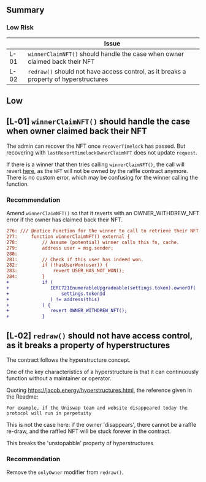 ## Summary
### Low Risk
|      | Issue                                                                                 |
|------|---------------------------------------------------------------------------------------|
| L-01 | `winnerClaimNFT()` should handle the case when owner claimed back their NFT        |
| L-02 | `redraw()` should not have access control, as it breaks a property of hyperstructures |


## Low
## [L‑01] `winnerClaimNFT()` should handle the case when owner claimed back their NFT

The admin can recover the NFT once `recoverTimelock` has passed. But recovering with `lastResortTimelockOwnerClaimNFT` does not update `request`.

If there is a winner that then tries calling `winnerClaimNFT()`, the call will revert [here](https://github.com/code-423n4/2022-12-forgeries/blob/fc271cf20c05ce857d967728edfb368c58881d85/src/VRFNFTRandomDraw.sol#L295), as the `NFT` will not be owned by the raffle contract anymore. There is no custom error,  which may be confusing for the winner calling the function.

### Recommendation

Amend `winnerClaimNFT()` so that it reverts with an OWNER_WITHDREW_NFT error if the owner has claimed back their NFT.

```diff
276: /// @notice Function for the winner to call to retrieve their NFT
277:     function winnerClaimNFT() external {
278:         // Assume (potential) winner calls this fn, cache.
279:         address user = msg.sender;
280: 
281:         // Check if this user has indeed won.
282:         if (!hasUserWon(user)) {
283:             revert USER_HAS_NOT_WON();
284:         }
+            if (
+               IERC721EnumerableUpgradeable(settings.token).ownerOf(
+                   settings.tokenId
+               ) != address(this)
+            ) {
+               revert OWNER_WITHDREW_NFT();
+            }
```

## [L‑02] `redraw()` should not have access control, as it breaks a property of hyperstructures  

The contract follows the hyperstructure concept. 

One of the key characteristics of a hyperstructure is that it can continuously function without a maintainer or operator.

Quoting https://jacob.energy/hyperstructures.html, the reference given in the Readme:

```
For example, if the Uniswap team and website disappeared today the protocol will run in perpetuity
```

This is not the case here: if the owner 'disappears', there cannot be a raffle re-draw, and the raffled NFT will be stuck forever in the contract.

This breaks the 'unstopabble' property of hyperstructures

### Recommendation

Remove the `onlyOwner` modifier from `redraw()`.

